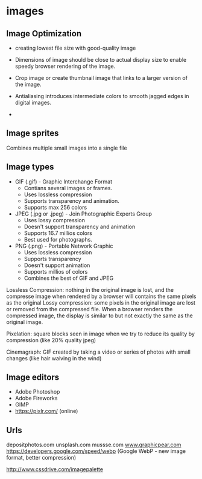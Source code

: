 # images


## Image Optimization
- creating lowest file size with good-quality image
- Dimensions of image should be close to actual display size to enable speedy browser rendering of the image.
- Crop image or create thumbnail image that links to a larger version of the image.
- Antialiasing introduces intermediate colors to smooth jagged edges in digital images.

-
## Image sprites
Combines multiple small images into a single file


## Image types
- GIF (.gif) - Graphic Interchange Format
  - Contians several images or frames.
  - Uses lossless compression
  - Supports transparency and animation.
  - Supports max 256 colors
- JPEG (.jpg or .jpeg) - Join Photographic Experts Group
  - Uses lossy compression
  - Doesn't support transparency and animation
  - Supports 16.7 millios colors
  - Best used for photographs.
- PNG (.png) - Portable Network Graphic
  - Uses lossless compression
  - Supports transparency
  - Doesn't support animation
  - Supports millios of colors
  - Combines the best of GIF and JPEG

Lossless Compression: nothing in the original image is lost, and the compresse image when rendered by a browser will contains the same pixels as the original
Lossy compression: some pixels in the original image are lost or removed from the compressed file. When a browser renders the compressed image, the display is similar to but not exactly the same as the original image.

Pixelation: square blocks seen in image when we try to reduce its quality by compression (like 20% quality jpeg)

Cinemagraph: GIF created by taking a video or series of photos with small changes (like hair waiving in the wind)

## Image editors
- Adobe Photoshop
- Adobe Fireworks
- GIMP
- https://pixlr.com/ (online)


## Urls
depositphotos.com
unsplash.com
mussse.com
www.graphicpear.com
https://developers.google.com/speed/webp (Google WebP - new image format, better compression)

http://www.cssdrive.com/imagepalette

